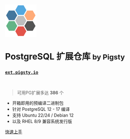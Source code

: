 ![logo](../_media/icon.svg)

# PostgreSQL 扩展仓库 <small>by Pigsty</small>

### [`ext.pigsty.io`](https://ext.pigsty.io)

<br>

> 可用PG扩展多达 <b>386</b> 个

- 开箱即用的预编译二进制包
- 针对 PostgreSQL 12 - 17 编译
- 支持 Ubuntu 22/24 / Debian 12
- 以及 RHEL 8/9 兼容系统发行版

[快速上手](#)
